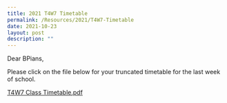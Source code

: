 ```yaml
---
title: 2021 T4W7 Timetable
permalink: /Resources/2021/T4W7-Timetable
date: 2021-10-23
layout: post
description: ""
---
```

  
Dear BPians,  
  
Please click on the file below for your truncated timetable for the last week of school.   
  
[T4W7 Class Timetable.pdf](https://www-bpghs-moe-edu-sg-admin.cwp.sg/qql/slot/u148/BPGHS%202021/Announcements%20&%20Updates/T4W7%20Class%20Timetable.pdf)